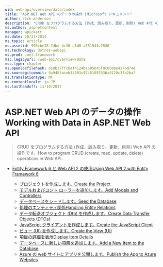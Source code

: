 ```yaml
---
uid: web-api/overview/data/index
title: "ASP.NET Web API のデータの操作 |Microsoft ドキュメント"
author: rick-anderson
description: "CRUD をプログラムする方法 (作成、読み取り、更新、削除) Web API の操作です。"
ms.author: aspnetcontent
manager: wpickett
ms.date: 10/23/2014
ms.topic: article
ms.assetid: 995cbe38-7dbd-4c36-a5d0-a761944c7636
ms.technology: dotnet-webapi
ms.prod: .net-framework
msc.legacyurl: /web-api/overview/data
msc.type: chapter
ms.openlocfilehash: d10b37ffcbaf4124bab05045f0c0608e437bd74d
ms.sourcegitcommit: 9a9483aceb34591c97451997036a9120c3fe2baf
ms.translationtype: MT
ms.contentlocale: ja-JP
ms.lasthandoff: 11/10/2017
---
```

<a name="working-with-data-in-aspnet-web-api"></a><span data-ttu-id="93729-103">ASP.NET Web API のデータの操作</span><span class="sxs-lookup"><span data-stu-id="93729-103">Working with Data in ASP.NET Web API</span></span>
====================
> <span data-ttu-id="93729-104">CRUD をプログラムする方法 (作成、読み取り、更新、削除) Web API の操作です。</span><span class="sxs-lookup"><span data-stu-id="93729-104">How to program CRUD (create, read, update, delete) operations in Web API.</span></span>


- [<span data-ttu-id="93729-105">Entity Framework 6 と Web API 2 の使用</span><span class="sxs-lookup"><span data-stu-id="93729-105">Using Web API 2 with Entity Framework 6</span></span>](using-web-api-with-entity-framework/index.md)

    - [<span data-ttu-id="93729-106">プロジェクトを作成します。</span><span class="sxs-lookup"><span data-stu-id="93729-106">Create the Project</span></span>](using-web-api-with-entity-framework/part-1.md)
    - [<span data-ttu-id="93729-107">モデルおよびコント ローラーを追加します。</span><span class="sxs-lookup"><span data-stu-id="93729-107">Add Models and Controllers</span></span>](using-web-api-with-entity-framework/part-2.md)
    - [<span data-ttu-id="93729-108">データベースをシードします。</span><span class="sxs-lookup"><span data-stu-id="93729-108">Seed the Database</span></span>](using-web-api-with-entity-framework/part-3.md)
    - [<span data-ttu-id="93729-109">処理のエンティティ関係</span><span class="sxs-lookup"><span data-stu-id="93729-109">Handling Entity Relations</span></span>](using-web-api-with-entity-framework/part-4.md)
    - [<span data-ttu-id="93729-110">データ転送オブジェクト (Dto) を作成します。</span><span class="sxs-lookup"><span data-stu-id="93729-110">Create Data Transfer Objects (DTOs)</span></span>](using-web-api-with-entity-framework/part-5.md)
    - [<span data-ttu-id="93729-111">JavaScript クライアントを作成します。</span><span class="sxs-lookup"><span data-stu-id="93729-111">Create the JavaScript Client</span></span>](using-web-api-with-entity-framework/part-6.md)
    - [<span data-ttu-id="93729-112">ビュー (UI) を作成します。</span><span class="sxs-lookup"><span data-stu-id="93729-112">Create the View (UI)</span></span>](using-web-api-with-entity-framework/part-7.md)
    - [<span data-ttu-id="93729-113">項目の詳細を表示</span><span class="sxs-lookup"><span data-stu-id="93729-113">Display Item Details</span></span>](using-web-api-with-entity-framework/part-8.md)
    - [<span data-ttu-id="93729-114">データベースに新しい項目を追加します。</span><span class="sxs-lookup"><span data-stu-id="93729-114">Add a New Item to the Database</span></span>](using-web-api-with-entity-framework/part-9.md)
    - [<span data-ttu-id="93729-115">Azure の web サイトにアプリを公開します。</span><span class="sxs-lookup"><span data-stu-id="93729-115">Publish the App to Azure Websites</span></span>](using-web-api-with-entity-framework/part-10.md)

